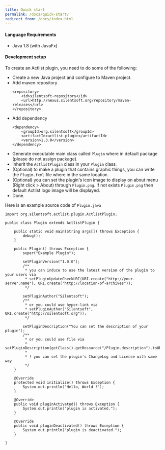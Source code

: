 ```yaml
---
title: Quick start
permalink: /docs/quick-start/
redirect_from: /docs/index.html
---
```


#### Language Requirements
* Java 1.8 (with JavaFx)

#### Development setup

To create an Actlist plugin, you need to do some of the following:
* Create a new Java project and configure to Maven project.
* Add maven repository
  ```
  <repository>
      <id>silentsoft-repository</id>
      <url>http://nexus.silentsoft.org/repository/maven-releases</url>
  </repository>
  ```
* Add dependency
  ```
  <dependency>
      <groupId>org.silentsoft</groupId>
      <artifactId>actlist-plugin</artifactId>
      <version>1.3.0</version>
  </dependency>
  ```
* Generate executable main class called `Plugin` where in default package (please do not assign package).
* Inherit the `ActlistPlugin` class in your `Plugin` class.
* (Optional) to make a plugin that contains graphic things, you can write the `Plugin.fxml` file where in the same location.
* (Optional) you can set the plugin's icon image to display on about menu (Right click > About) through `Plugin.png`. if not exists `Plugin.png` then default Actlist logo image will be displayed.
* Done.

Here is an example source code of `Plugin.java`
```
import org.silentsoft.actlist.plugin.ActlistPlugin;

public class Plugin extends ActlistPlugin {

    public static void main(String args[]) throws Exception {
        debug();
    }

    public Plugin() throws Exception {
        super("Example Plugin");

        setPluginVersion("1.0.0");
        /**
         * you can induce to use the latest version of the plugin to your users via
         * setPluginUpdateCheckURI(URI.create("http://your-server.name"), URI.create("http://location-of-archives"));
         */

        setPluginAuthor("Silentsoft");
        /**
         * or you could use hyper-link via
         * setPluginAuthor("Silentsoft", URI.create("http://silentsoft.org"));
         */

        setPluginDescription("You can set the description of your plugin");
        /**
         * or you could use file via
         * setPluginDescription(getClass().getResource("/Plugin.description").toURI());
         *
         * ! you can set the plugin's ChangeLog and License with same way
         */
    }

    @Override
    protected void initialize() throws Exception {
        System.out.println("Hello, World !");
    }

    @Override
    public void pluginActivated() throws Exception {
        System.out.println("plugin is activated.");
    }

    @Override
    public void pluginDeactivated() throws Exception {
        System.out.println("plugin is deactivated.");
    }

}
```
